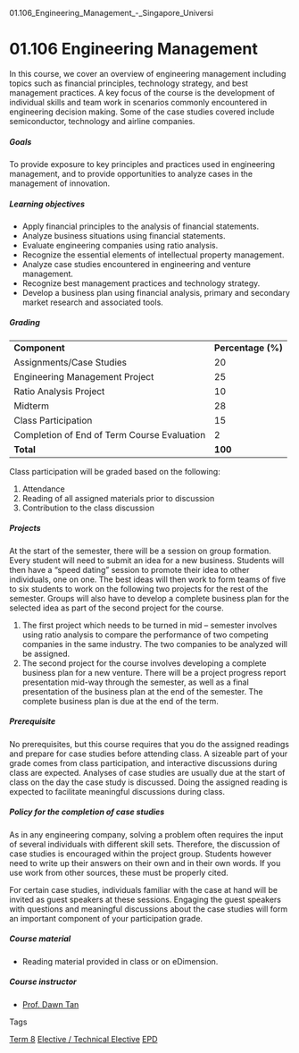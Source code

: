 01.106_Engineering_Management_-_Singapore_Universi



01.106 Engineering Management
=============================

In this course, we cover an overview of engineering management including topics such as financial principles, technology strategy, and best management practices. A key focus of the course is the development of individual skills and team work in scenarios commonly encountered in engineering decision making. Some of the case studies covered include semiconductor, technology and airline companies.

##### **Goals**

To provide exposure to key principles and practices used in engineering management, and to provide opportunities to analyze cases in the management of innovation.

##### **Learning objectives**

* Apply financial principles to the analysis of financial statements.
* Analyze business situations using financial statements.
* Evaluate engineering companies using ratio analysis.
* Recognize the essential elements of intellectual property management.
* Analyze case studies encountered in engineering and venture management.
* Recognize best management practices and technology strategy.
* Develop a business plan using financial analysis, primary and secondary market research and associated tools.

##### **Grading**

|  |  |
| --- | --- |
| **Component** | **Percentage (%)** |
| Assignments/Case Studies | 20 |
| Engineering Management Project | 25 |
| Ratio Analysis Project | 10 |
| Midterm | 28 |
| Class Participation | 15 |
| Completion of End of Term Course Evaluation | 2 |
| **Total** | **100** |

Class participation will be graded based on the following:

1. Attendance
2. Reading of all assigned materials prior to discussion
3. Contribution to the class discussion

##### **Projects**

At the start of the semester, there will be a session on group formation. Every student will need to submit an idea for a new business. Students will then have a “speed dating” session to promote their idea to other individuals, one on one. The best ideas will then work to form teams of five to six students to work on the following two projects for the rest of the semester. Groups will also have to develop a complete business plan for the selected idea as part of the second project for the course.

1. The first project which needs to be turned in mid – semester involves using ratio analysis to compare the performance of two competing companies in the same industry. The two companies to be analyzed will be assigned.
2. The second project for the course involves developing a complete business plan for a new venture. There will be a project progress report presentation mid-way through the semester, as well as a final presentation of the business plan at the end of the semester. The complete business plan is due at the end of the term.

##### **Prerequisite**

No prerequisites, but this course requires that you do the assigned readings and prepare for case studies before attending class. A sizeable part of your grade comes from class participation, and interactive discussions during class are expected. Analyses of case studies are usually due at the start of class on the day the case study is discussed. Doing the assigned reading is expected to facilitate meaningful discussions during class.

##### **Policy for the completion of case studies**

As in any engineering company, solving a problem often requires the input of several individuals with different skill sets. Therefore, the discussion of case studies is encouraged within the project group. Students however need to write up their answers on their own and in their own words. If you use work from other sources, these must be properly cited.

For certain case studies, individuals familiar with the case at hand will be invited as guest speakers at these sessions. Engaging the guest speakers with questions and meaningful discussions about the case studies will form an important component of your participation grade.

##### **Course material**

* Reading material provided in class or on eDimension.

##### **Course instructor**

* [Prof. Dawn Tan](/profile/dawn-tan)

Tags

[Term 8](/education/undergraduate/courses/?course-term=861)
[Elective / Technical Elective](/education/undergraduate/courses/?course-type=853)
[EPD](/education/undergraduate/courses/?pillar-cluster=44)

